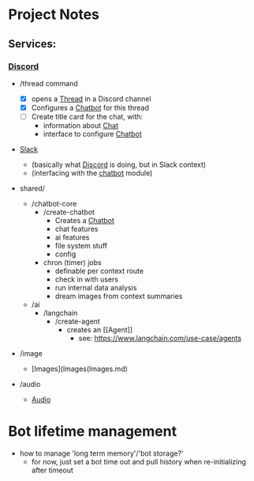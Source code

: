 # Project Notes

## Services:

### [Discord](Discord)

- /thread command
    - [X] opens a [Thread](Thread.md) in a Discord channel
    - [X] Configures a [Chatbot](Chatbot.md) for this thread
    - [ ] Create title card for the chat, with:
        - information about [Chat](Chat.md)
        - interface to configure [Chatbot](Chatbot.md)

- [Slack](Slack.md)
    - (basically what [Discord](Discord.md) is doing, but in Slack context)
    - (interfacing with the [chatbot](Chatbot.md) module)

- shared/
    - /chatbot-core
        - /create-chatbot
            - Creates a [Chatbot](Chatbot.md)
            - chat features
            - ai features
            - file system stuff
            - config
        - chron (timer) jobs
            - definable per context route
            - check in with users
            - run internal data analysis
            - dream images from context summaries
    - /ai
        - /langchain
            - /create-agent
                - creates an [[Agent]]
                    - see: https://www.langchain.com/use-case/agents


- /image
    - [Images](Images(Images.md)
- /audio
    - [Audio](Audio.md)

# Bot lifetime management

- how to manage 'long term memory'/'bot storage?'
    - for now, just set a bot time out and pull history when re-initializing after timeout